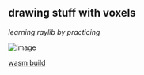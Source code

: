 
## drawing stuff with voxels

*learning raylib by practicing*

![image](https://github.com/es-lo-que-es/voxel-builder/assets/143192493/71b8f36c-181f-4126-a380-81b5fc8d038c)

<a href="https://es-lo-que-es.github.io/voxel-builder-web-build/"> wasm build </a>
